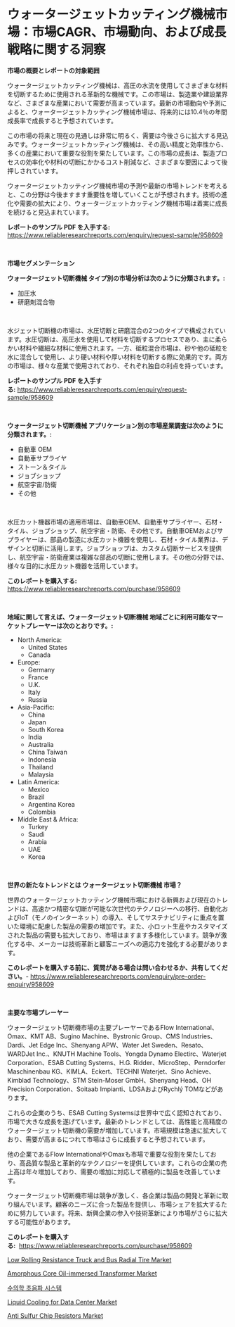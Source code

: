<p><h1>ウォータージェットカッティング機械市場：市場CAGR、市場動向、および成長戦略に関する洞察</h1></p><p><strong>市場の概要とレポートの対象範囲</strong></p>
<p><p>ウォータージェットカッティング機械は、高圧の水流を使用してさまざまな材料を切断するために使用される革新的な機械です。この市場は、製造業や建設業界など、さまざまな産業において需要が高まっています。最新の市場動向や予測によると、ウォータージェットカッティング機械市場は、将来的には10.4％の年間成長率で成長すると予想されています。</p><p>この市場の将来と現在の見通しは非常に明るく、需要は今後さらに拡大する見込みです。ウォータージェットカッティング機械は、その高い精度と効率性から、多くの産業において重要な役割を果たしています。この市場の成長は、製造プロセスの効率化や材料の切断にかかるコスト削減など、さまざまな要因によって後押しされています。</p><p>ウォータージェットカッティング機械市場の予測や最新の市場トレンドを考えると、この分野は今後ますます重要性を増していくことが予想されます。技術の進化や需要の拡大により、ウォータージェットカッティング機械市場は着実に成長を続けると見込まれています。</p></p>
<p><strong>レポートのサンプル PDF を入手する:</strong> <a href="https://www.reliableresearchreports.com/enquiry/request-sample/958609">https://www.reliableresearchreports.com/enquiry/request-sample/958609</a></p>
<p>&nbsp;</p>
<p><strong>市場セグメンテーション</strong></p>
<p><strong>ウォータージェット切断機械 タイプ別の市場分析は次のように分類されます。:</strong></p>
<p><ul><li>加圧水</li><li>研磨剤混合物</li></ul></p>
<p>&nbsp;</p>
<p><p>水ジェット切断機の市場は、水圧切断と研磨混合の2つのタイプで構成されています。水圧切断は、高圧水を使用して材料を切断するプロセスであり、主に柔らかい材料や繊細な材料に使用されます。一方、砥粒混合市場は、砂や他の砥粒を水に混合して使用し、より硬い材料や厚い材料を切断する際に効果的です。両方の市場は、様々な産業で使用されており、それぞれ独自の利点を持っています。</p></p>
<p><strong>レポートのサンプル PDF を入手する:</strong>&nbsp;<a href="https://www.reliableresearchreports.com/enquiry/request-sample/958609">https://www.reliableresearchreports.com/enquiry/request-sample/958609</a></p>
<p>&nbsp;</p>
<p><strong> ウォータージェット切断機械 アプリケーション別の市場産業調査は次のように分類されます。:</strong></p>
<p><ul><li>自動車 OEM</li><li>自動車サプライヤ</li><li>ストーン＆タイル</li><li>ジョブショップ</li><li>航空宇宙/防衛</li><li>その他</li></ul></p>
<p>&nbsp;</p>
<p><p>水圧カット機器市場の適用市場は、自動車OEM、自動車サプライヤー、石材・タイル、ジョブショップ、航空宇宙・防衛、その他です。自動車OEMおよびサプライヤーは、部品の製造に水圧カット機器を使用し、石材・タイル業界は、デザインと切断に活用します。ジョブショップは、カスタム切断サービスを提供し、航空宇宙・防衛産業は複雑な部品の切断に使用します。その他の分野では、様々な目的に水圧カット機器を活用しています。</p></p>
<p><strong>このレポートを購入する:</strong>&nbsp; <a href="https://www.reliableresearchreports.com/purchase/958609">https://www.reliableresearchreports.com/purchase/958609</a></p>
<p>&nbsp;</p>
<p><strong>地域に関して言えば、ウォータージェット切断機械 地域ごとに利用可能なマーケットプレーヤーは次のとおりです。:</strong></p>
<p><ul>
    <li>
        North America:
        <ul>
            <li>United States</li>
            <li>Canada</li>
        </ul>
    </li>
    <li>
        Europe:
        <ul>
            <li>Germany</li>
            <li>France</li>
            <li>U.K.</li>
            <li>Italy</li>
            <li>Russia</li>
        </ul>
    </li>
    <li>
        Asia-Pacific:
        <ul>
            <li>China</li>
            <li>Japan</li>
            <li>South Korea</li>
            <li>India</li>
            <li>Australia</li>
            <li>China Taiwan</li>
            <li>Indonesia</li>
            <li>Thailand</li>
            <li>Malaysia</li>
        </ul>
    </li>
    <li>
        Latin America:
        <ul>
            <li>Mexico</li>
            <li>Brazil</li>
            <li>Argentina Korea</li>
            <li>Colombia</li>
        </ul>
    </li>
    <li>
        Middle East & Africa:
        <ul>
            <li>Turkey</li>
            <li>Saudi</li>
            <li>Arabia</li>
            <li>UAE</li>
            <li>Korea</li>
        </ul>
    </li>
    </ul></p>
<p>&nbsp;</p>
<p><strong>世界の新たなトレンドとは ウォータージェット切断機械 市場？</strong></p>
<p><p>世界のウォータージェットカッティング機械市場における新興および現在のトレンドは、高速かつ精密な切断が可能な次世代のテクノロジーへの移行、自動化およびIoT（モノのインターネット）の導入、そしてサステナビリティに重点を置いた環境に配慮した製品の需要の増加です。また、小ロット生産やカスタマイズされた製品の需要も拡大しており、市場はますます多様化しています。競争が激化する中、メーカーは技術革新と顧客ニーズへの適応力を強化する必要があります。</p></p>
<p><strong>このレポートを購入する前に、質問がある場合は問い合わせるか、共有してください。</strong>- <a href="https://www.reliableresearchreports.com/enquiry/pre-order-enquiry/958609">https://www.reliableresearchreports.com/enquiry/pre-order-enquiry/958609</a></p>
<p>&nbsp;</p>
<p><strong>主要な市場プレーヤー</strong></p>
<p><p>ウォータージェット切断機市場の主要プレーヤーであるFlow International、Omax、KMT AB、Sugino Machine、Bystronic Group、CMS Industries、Dardi、Jet Edge Inc、Shenyang APW、Water Jet Sweden、Resato、WARDJet Inc.、KNUTH Machine Tools、Yongda Dynamo Electirc、Waterjet Corporation、ESAB Cutting Systems、H.G. Ridder、MicroStep、Perndorfer Maschinenbau KG、KIMLA、Eckert、TECHNI Waterjet、Sino Achieve、Kimblad Technology、STM Stein-Moser GmbH、Shenyang Head、OH Precision Corporation、Soitaab Impianti、LDSAおよびRychlý TOMなどがあります。</p><p>これらの企業のうち、ESAB Cutting Systemsは世界中で広く認知されており、市場で大きな成長を遂げています。最新のトレンドとしては、高性能と高精度のウォータージェット切断機の需要が増加しています。市場規模は急速に拡大しており、需要が高まるにつれて市場はさらに成長すると予想されています。</p><p>他の企業であるFlow InternationalやOmaxも市場で重要な役割を果たしており、高品質な製品と革新的なテクノロジーを提供しています。これらの企業の売上高は年々増加しており、需要の増加に対応して積極的に製品を改善しています。</p><p>ウォータージェット切断機市場は競争が激しく、各企業は製品の開発と革新に取り組んでいます。顧客のニーズに合った製品を提供し、市場シェアを拡大するために努力しています。将来、新興企業の参入や技術革新により市場がさらに拡大する可能性があります。</p></p>
<p><strong>このレポートを購入する:</strong>&nbsp;&nbsp;<a href="https://www.reliableresearchreports.com/purchase/958609">https://www.reliableresearchreports.com/purchase/958609</a></p>
<p><p><a href="https://issuu.com/reportprime-2/docs/low-rolling-resistance-truck-and-bus-radial-tire-m">Low Rolling Resistance Truck and Bus Radial Tire Market</a></p><p><a href="https://www.linkedin.com/pulse/amorphous-core-oil-immersed-transformer-market-research-report-qyg6e?trackingId=jEY5sflGGTf3SnTeq2p3PA%3D%3D">Amorphous Core Oil-immersed Transformer Market</a></p><p><a href="https://medium.com/@carmellalang1/2024%EB%85%84%EB%B6%80%ED%84%B0-2031%EB%85%84%EA%B9%8C%EC%A7%80%EC%9D%98-%EA%B8%B0%EA%B0%84%EC%9D%84-%EC%9C%84%ED%95%9C-%EC%88%98%EC%9D%98%ED%95%99-%EC%B4%88%EC%9D%8C%ED%8C%8C-%EC%8B%9C%EC%8A%A4%ED%85%9C-%EC%8B%9C%EC%9E%A5-%EB%B6%84%EC%84%9D-%EB%B0%8F-%EA%B7%9C%EB%AA%A8-%EC%98%88%EC%B8%A1-2d5372608b04">수의학 초음파 시스템</a></p><p><a href="https://www.linkedin.com/pulse/liquid-cooling-data-center-market-offers-provide-insightful-wjw4e?trackingId=zV49N6c9P%2Bq7NVAeDUzLZQ%3D%3D">Liquid Cooling for Data Center Market</a></p><p><a href="https://github.com/arionmp/Market-Research-Report-List-2/blob/main/anti-sulfur-chip-resistors-market.md">Anti Sulfur Chip Resistors Market</a></p></p>